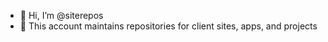 - 👋 Hi, I’m @siterepos
- 🏢 This account maintains repositories for client sites, apps, and projects

<!---
siterepos/siterepos is a ✨ special ✨ repository because its `README.md` (this file) appears on your GitHub profile.
You can click the Preview link to take a look at your changes.
--->

